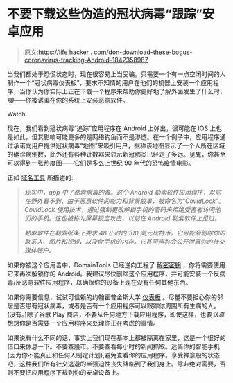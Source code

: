 # 不要下载这些伪造的冠状病毒“跟踪”安卓应用

> 原文:[https://life hacker . com/don-download-these-bogus-coronavirus-tracking-Android-1842358987](https://lifehacker.com/dont-download-these-bogus-coronavirus-tracking-android-1842358987)

当我们都处于恐慌状态时，现在很容易上当受骗。只需要一个有一点空闲时间的人制作一个“冠状病毒仪表板”，要求不知情的用户在他们的机器上安装一个应用程序，当你认为你实际上正在下载一个程序来帮助你更好地了解外面发生了什么时，*嘣*——你被诱骗在你的系统上安装恶意软件。

Watch

现在，我们看到冠状病毒“追踪”应用程序在 Android 上弹出，很可能在 iOS 上也是如此，但其影响可能更多的是网络钓鱼而不是渗透。在一个例子中，应用程序通过承诺向用户提供冠状病毒“地图”来吸引用户，据称该地图显示了一个人所在区域的确诊病例数，此外还有各种计数器来显示新冠肺炎已经走了多远。见鬼，你甚至可以得到一张热度图——它们是多么上世纪 90 年代的恐怖疫情电影。

正如 [域名工具](https://www.domaintools.com/resources/blog/covidlock-mobile-coronavirus-tracking-app-coughs-up-ransomware) 所描述的:

> *现实中，app 中了勒索病毒的毒。这个 Android 勒索软件应用程序，以前在野外看不到，由于恶意软件的能力和背景故事，被命名为“CovidLock”。CovidLock 使用技术，通过强制更改解锁手机的密码来拒绝受害者访问他们的手机。这也被称为屏幕锁定攻击，以前在 Android 勒索软件上见过。*
> 
> *勒索软件在勒索纸条上要求 48 小时内 100 美元比特币。它可能会删除你的联系人、图片和视频，以及你手机的内存。它甚至声称会公开泄露你的社交媒体账户。*

如果你被这个应用击中，DomainTools 已经逆向工程了 [解密密钥](https://www.domaintools.com/resources/blog/covidlock-update-coronavirus-ransomware) ，你将需要使用它来再次解锁你的 Android。我建议尽快删除这个应用程序，并可能安装一个反病毒/反恶意软件应用程序，以确保你的设备上现在没有任何其他东西。

如果你需要信息，试试可信赖的约翰霍普金斯大学 [仪表板](https://vitals.lifehacker.com/track-the-coronavirus-outbreak-with-this-website-1841264738) 。尽量不要担心你的邻居是否患有冠状病毒，或者是否有一个应用程序可以跟踪你周围所有生病的人。(没有。)除了谷歌 Play 商店，不要从任何地方下载应用程序，即使这样，也要*认真*想想你是否需要一个应用程序来处理你正在考虑的事情。

如果说有什么不同的话，事实上我们现在基本上都被隔离在家里，这是一个很好的借口来休息一下。不要查股市。不要查看每小时的新闻抓取。远离你的智能手机(因为你不能真正和任何人制定计划),避免查看你的应用程序。享受禅意般的状态吧，这种我们所有社交逃避的半强迫性丧失降临到了我们身上。除非绝对需要，否则不要把应用程序下载到你的安卓设备上。
